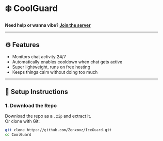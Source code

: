 # ❄️ CoolGuard

**Need help or wanna vibe? [Join the server](https://discord.gg/gMmYcQKGHm)**

---

## ⚙️ Features

- Monitors chat activity 24/7  
- Automatically enables cooldown when chat gets active  
- Super lightweight, runs on free hosting  
- Keeps things calm without doing too much  

---

## 🚀 Setup Instructions

### 1. Download the Repo

Download the repo as a `.zip` and extract it.  
Or clone with Git:

```bash
git clone https://github.com/Zenxoxz/IceGuard.git
cd CoolGuard
